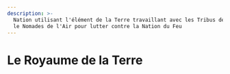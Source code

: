 ```yaml
---
description: >-
  Nation utilisant l'élément de la Terre travaillant avec les Tribus de l'Eau et
  le Nomades de l'Air pour lutter contre la Nation du Feu
---
```


# Le Royaume de la Terre

